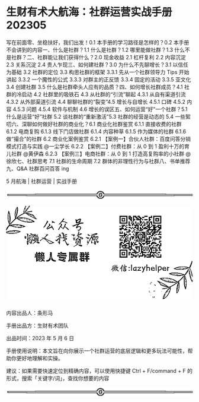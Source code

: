 # 生财有术大航海：社群运营实战手册 202305

写在前面零、坐稳扶好，我们出发！0.1 本手册的学习路径是怎样的？0.2 本手册不会讲到的内容一、什么是社群？1.1 什么是社群？1.2 哪里能做社群？1.3 什么不是社群？二、社群能让我们获得什么？2.0 现金收益 2.1 杠杆复利 2.2 内容沉淀 2.3 关系沉淀 2.4 贵人乍现三、如何建社群？3.0 为什么不先聊增长？3.1 以信任为基础 3.2 社群的定位 3.3 构思社群的框架 3.3.1 先从一个社群领导力 Tips 开始讲起 3.3.2 一个魔性的公式 3.3.3 对群主的正反馈 3.3.4 固定的活动 3.3.5 亚文化 3.4 创建社群 3.5 什么是社群牵头人应有的品质？四、如何增长社群成员？4.1 社群的冷启动 4.2 社群里的吸铁石 4.3 从社群的“引流”聊起 4.3.1 从自有渠道引流 4.3.2 从外部渠道引流 4.4 聊聊社群的“裂变”4.5 增长与自增长 4.5.1 口碑 4.5.2 内容 4.5.3 问题 4.5.4 软件与机制 4.6 增长的误区五、如何运营“好”一个社群？5.1 什么是运营“好”社群 5.2 谈社群的“重新激活”5.3 社群的经营是动态的 5.4 一些絮叨六、深聊如何做好社群的商业化？6.1 商业化社群鉴赏 6.1.1 直接收费的社群 6.1.2 电商复购 6.1.3 线下门店做社群 6.1.4 内容种草 6.1.5 作为媒体的社群 6.1.6 做“撮合”的社群 6.2 商业化案例鉴赏 6.2.1 【案例一】合伙人社群：百度问答分销模式打造与实践 @一尘学长 6.2.2 【案例二】付费社群：从 0 到 1 盈利十万的育儿社群 @黄伊森 6.2.3 【案例三】电商社群：从 0 到 1 打造高复购率的小社群 @徐欣七、社群思考 7.1 社群的生命周期 7.2 群体的非理性行为与社群八、书单推荐九、Q&A 社群百问百答 ing

5 月航海 | 社群运营 | 实战手册

![](img/08b409e548d8d310a42e1b70226b77ec.png)

![](img/63bed242011514271e10d8beee809070.png)

内容出品人：条形马

手册出品方：生财有术团队

出品时间：2023 年 5 月 6 日

手册使用说明：本文旨在向你展示一个社群运营的底层逻辑和更多玩法可能性，帮助你更好地理解和实操。

建议：如果需要快速定位到精确内容，可以使用快捷键 Ctrl + F/command + F 的形式，搜索「关键字/词」，查找你想要的内容

![](img/e9055879f7be0d08e6c8e163c1db01c0.png)